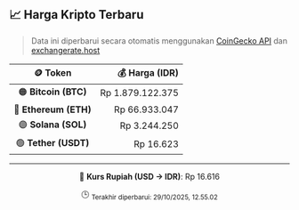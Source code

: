 

<!-- HARGA_KRIPTO -->
## 📈 Harga Kripto Terbaru

> Data ini diperbarui secara otomatis menggunakan [CoinGecko API](https://www.coingecko.com/) dan [exchangerate.host](https://exchangerate.host/)

<div align="center">

| 🪙 Token | 💰 Harga (IDR) |
|:------:|---------------:|
| 🟠 **Bitcoin (BTC)**   | Rp 1.879.122.375 |
| 🔵 **Ethereum (ETH)**  | Rp 66.933.047 |
| 🟣 **Solana (SOL)**    | Rp 3.244.250 |
| 🟢 **Tether (USDT)**   | Rp 16.623 |

---

💱 **Kurs Rupiah (USD → IDR)**: Rp 16.616

🕒 <sub>Terakhir diperbarui: 29/10/2025, 12.55.02</sub>

</div>
<!-- /HARGA_KRIPTO -->